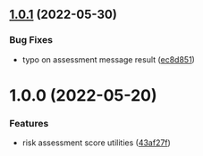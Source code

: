 ## [1.0.1](https://github.com/gravitee-io/gravitee-risk-assessment-api/compare/1.0.0...1.0.1) (2022-05-30)


### Bug Fixes

* typo on assessment message result ([ec8d851](https://github.com/gravitee-io/gravitee-risk-assessment-api/commit/ec8d851e8949009a54891270f567dab13e436d90))

# 1.0.0 (2022-05-20)


### Features

* risk assessment score utilities ([43af27f](https://github.com/gravitee-io/gravitee-risk-assessment-api/commit/43af27f1268ce122ecdd7bfdc4e3deaa598ed795))
